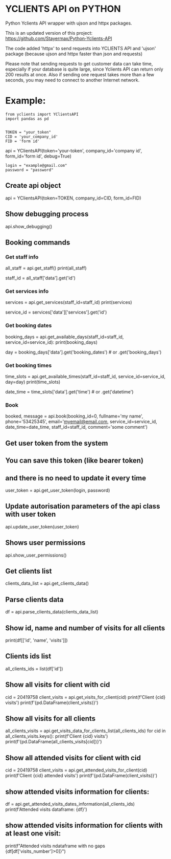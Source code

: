 # YCLIENTS API on PYTHON
Python Yclients API wrapper with ujson and httpx packages.

This is an updated version of this project: https://github.com/Stayermax/Python-Yclients-API

The code added 'httpx' to send requests into YCLIENTS API and 'ujson' package (because ujson and httpx faster than json and requests)

Please note that sending requests to get customer data can take time, especially if your database is quite large, since Yclients API can return only 200 results at once. Also if sending one request takes more than a few seconds, you may need to connect to another Internet network.

# Example:

    from yclients import YClientsAPI
    import pandas as pd


    TOKEN = "your_token"
    СID = 'your_company_id'
    FID = 'form id'

api = YClientsAPI(token='your-token', company_id='company id', form_id='form id', debug=True)
                        
    login = "example@gmail.com"
    password = "password"

## Create api object
api = YClientsAPI(token=TOKEN, company_id=СID, form_id=FID)

## Show debugging process
api.show_debugging()

## Booking commands
### Get staff info
all_staff = api.get_staff()
print(all_staff)

staff_id = all_staff['data'].get('id')

### Get services info
services = api.get_services(staff_id=staff_id)
print(services)

service_id = services['data']['services'].get('id')

### Get booking dates
booking_days = api.get_available_days(staff_id=staff_id, service_id=service_id):
print(booking_days)

day = booking_days['data'].get('booking_dates')  # or .get('booking_days')

### Get booking times
time_slots = api.get_available_times(staff_id=staff_id, service_id=service_id, day=day)
print(time_slots)

date_time = time_slots['data'].get('time')  # or .get('datetime')

### Book
booked, message = api.book(booking_id=0, 
                           fullname='my name', 
                           phone='53425345', 
                           email='myemail@email.com, 
                           service_id=service_id, 
                           date_time=date_time, 
                           staff_id=staff_id, 
                           comment='some comment')

## Get user token from the system
## You can save this token (like bearer token)
##   and there is no need to update it every time
user_token = api.get_user_token(login, password)

## Update autorisation parameters of the api class with user token
api.update_user_token(user_token)

## Shows user permissions
api.show_user_permissions()

## Get clients list
clients_data_list = api.get_clients_data()

## Parse clients data
df = api.parse_clients_data(clients_data_list)
## Show id, name and number of visits for all clients
print(df[['id', 'name', 'visits']])

## Clients ids list
all_clients_ids = list(df['id'])

## Show all visits for client with cid
cid = 20419758
client_visits = api.get_visits_for_client(cid)
print(f'Client {cid} visits')
print(f'{pd.DataFrame(client_visits)}')

## Show all visits for all clients
all_clients_visits = api.get_visits_data_for_clients_list(all_clients_ids)
for cid in all_clients_visits.keys():
    print(f'Client {cid} visits')
    print(f'{pd.DataFrame(all_clients_visits[cid])}')

## Show all attended visits for client with cid
cid = 20419758
client_visits = api.get_attended_visits_for_client(cid)
print(f'Client {cid} attended visits')
print(f'{pd.DataFrame(client_visits)}')

## show attended visits information for clients:
df = api.get_attended_visits_dates_information(all_clients_ids)
print(f'Attended visits dataframe: {df}')

## show attended visits information for clients with at least one visit:
print(f"Attended visits ndataframe with no gaps {df[df['visits_number']>0]}")
